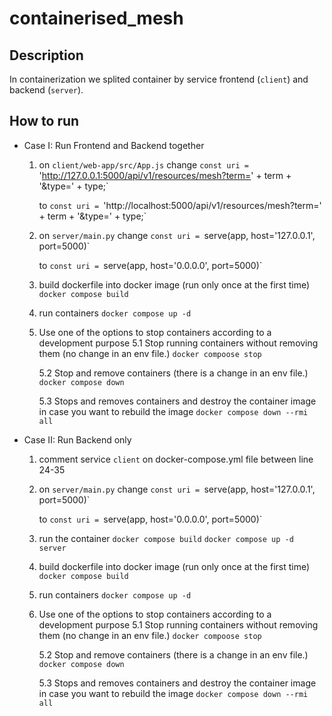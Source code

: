 # containerised_mesh

## Description
In containerization we splited container by service frontend (`client`) and backend (`server`).

## How to run
- Case I: Run Frontend and Backend together
    1. on  `client/web-app/src/App.js`
        change 
        `const uri = `'http://127.0.0.1:5000/api/v1/resources/mesh?term=' + term + '&type=' + type;` 
        
        to
        `const uri = `'http://localhost:5000/api/v1/resources/mesh?term=' + term + '&type=' + type;`

    2. on `server/main.py`
        change 
        `const uri = `serve(app, host='127.0.0.1', port=5000)` 
        
        to
        `const uri = `serve(app, host='0.0.0.0', port=5000)`
        
    3. build dockerfile into docker image (run only once at the first time)
        `docker compose build`

    4. run containers
        `docker compose up -d`
    
    5. Use one of the options to stop containers according to a development purpose 
        5.1 Stop running containers without removing them (no change in an env file.)
            `docker compoose stop`
    
        5.2 Stop and remove containers (there is a change in an env file.)
            `docker compose down`

        5.3 Stops and removes containers and destroy the container image in case you want to rebuild the image
            `docker compose down --rmi all`
   
- Case II: Run Backend only
    1. comment service `client` on docker-compose.yml file between line 24-35

    2. on `server/main.py`
        change 
        `const uri = `serve(app, host='127.0.0.1', port=5000)` 
        
        to
        `const uri = `serve(app, host='0.0.0.0', port=5000)`
    
    3. run the container
        `docker compose build`
        `docker compose up -d server`
    
    3. build dockerfile into docker image (run only once at the first time)
        `docker compose build`

    4. run containers
        `docker compose up -d`
    
    5. Use one of the options to stop containers according to a development purpose 
        5.1 Stop running containers without removing them (no change in an env file.)
            `docker compoose stop`
    
        5.2 Stop and remove containers (there is a change in an env file.)
            `docker compose down`

        5.3 Stops and removes containers and destroy the container image in case you want to rebuild the image
            `docker compose down --rmi all`